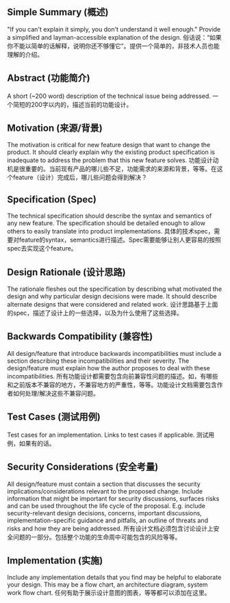 <!--着重借鉴了FIP的模版：[这里](https://raw.githubusercontent.com/filecoin-project/FIPs/master/templates/template_FTP.md)-->

## Simple Summary (概述)
<!--"If you can't explain it simply, you don't understand it well enough." Provide a simplified and layman-accessible explanation of the design.-->
<!--俗话说："如果你不能以简单的话解释，说明你还不够懂他"提供一个简单的，非技术人员也能理解的介绍。-->
"If you can't explain it simply, you don't understand it well enough." Provide a simplified and layman-accessible explanation of the design.
俗话说：“如果你不能以简单的话解释，说明你还不够懂它”。提供一个简单的，非技术人员也能理解的介绍。

## Abstract (功能简介)
<!--A short (~200 word) description of the technical issue being addressed.-->
<!--一个简短的200字以内的，描述当前的功能设计。-->
A short (~200 word) description of the technical issue being addressed.
一个简短的200字以内的，描述当前的功能设计。

## Motivation (来源/背景)
<!--The motivation is critical for new feature design that want to change the product. It should clearly explain why the existing product specification is inadequate to address the problem that this new feature solves.-->
<!--功能设计动机是很重要的。当前现有产品的哪儿些不足，功能需求的来源和背景，等等。在这个feature（设计）完成后，哪儿些问题会得到解决？-->
The motivation is critical for new feature design that want to change the product. It should clearly explain why the existing product specification is inadequate to address the problem that this new feature solves.
功能设计动机是很重要的。当前现有产品的哪儿些不足，功能需求的来源和背景，等等。在这个feature（设计）完成后，哪儿些问题会得到解决？

## Specification (Spec)
<!--The technical specification should describe the syntax and semantics of any new feature. The specification should be detailed enough to allow others to easily translate into product implementations. -->
<!--具体的技术spec，需要对feature的syntax，semantics进行描述。Spec需要能够让别人更容易的按照spec去实现这个feature。-->
The technical specification should describe the syntax and semantics of any new feature. The specification should be detailed enough to allow others to easily translate into product implementations.
具体的技术spec，需要对feature的syntax，semantics进行描述。Spec需要能够让别人更容易的按照spec去实现这个feature。

## Design Rationale (设计思路)
<!--The rationale fleshes out the specification by describing what motivated the design and why particular design decisions were made. It should describe alternate designs that were considered and related work. -->
<!--设计思路基于上面的spec，描述了设计上的一些选择，以及为什么使用了这些选择。-->
The rationale fleshes out the specification by describing what motivated the design and why particular design decisions were made. It should describe alternate designs that were considered and related work.
设计思路基于上面的spec，描述了设计上的一些选择，以及为什么使用了这些选择。

## Backwards Compatibility (兼容性)
<!--All design/feature that introduce backwards incompatibilities must include a section describing these incompatibilities and their severity. The design/feature must explain how the author proposes to deal with these incompatibilities.-->
<!--所有功能设计都需要包含向前兼容性问题的描述。如，有哪儿些和之前版本不兼容的地方，不兼容地方的严重性，等等。功能设计文档需要包含作者如何处理/解决这些不兼容问题。-->
All design/feature that introduce backwards incompatibilities must include a section describing these incompatibilities and their severity. The design/feature must explain how the author proposes to deal with these incompatibilities.
所有功能设计都需要包含向前兼容性问题的描述。如，有哪些和之前版本不兼容的地方，不兼容地方的严重性，等等。功能设计文档需要包含作者如何处理/解决这些不兼容问题。

## Test Cases (测试用例)
<!--Test cases for an implementation. Links to test cases if applicable.-->
<!--测试用例，如果有的话。-->
Test cases for an implementation. Links to test cases if applicable.
测试用例，如果有的话。

## Security Considerations (安全考量)
<!--All design/feature must contain a section that discusses the security implications/considerations relevant to the proposed change. Include information that might be important for security discussions, surfaces risks and can be used throughout the life cycle of the proposal. E.g. include security-relevant design decisions, concerns, important discussions, implementation-specific guidance and pitfalls, an outline of threats and risks and how they are being addressed.-->
<!--所有设计文档必须包含讨论设计上安全问题的一部分。包括整个功能的生命周中可能包含的风险等等。-->
All design/feature must contain a section that discusses the security implications/considerations relevant to the proposed change. Include information that might be important for security discussions, surfaces risks and can be used throughout the life cycle of the proposal. E.g. include security-relevant design decisions, concerns, important discussions, implementation-specific guidance and pitfalls, an outline of threats and risks and how they are being addressed.
所有设计文档必须包含讨论设计上安全问题的一部分。包括整个功能的生命周中可能包含的风险等等。

## Implementation (实施)
<!--Include any implementation details that you find may be helpful to elaborate your design. This may be a flow chart, an architecture diagram, system work flow chart.-->
<!--任何有助于展示设计意图的图表，等等都可以添加在这里。-->
Include any implementation details that you find may be helpful to elaborate your design. This may be a flow chart, an architecture diagram, system work flow chart.
任何有助于展示设计意图的图表，等等都可以添加在这里。